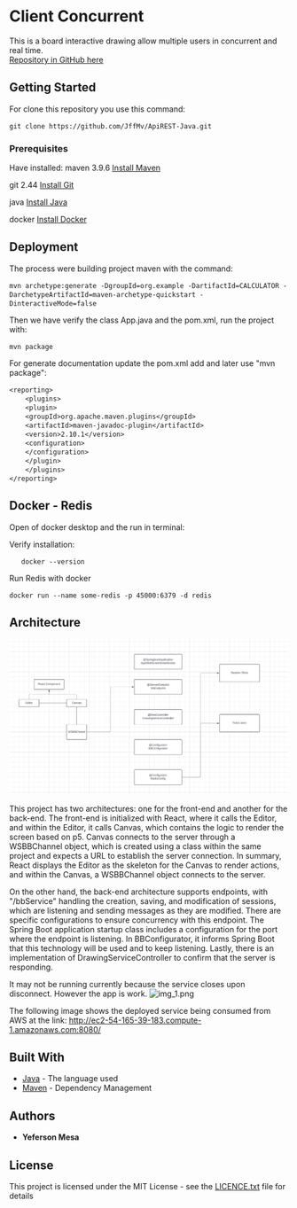 # Client Concurrent
This is a board interactive drawing allow multiple users in concurrent and real time.  
[Repository in GitHub here](https://github.com/JffMv/webSocket-ScreenDraw)

## Getting Started

For clone this repository you use this command:
 ```
 git clone https://github.com/JffMv/ApiREST-Java.git
 ```

### Prerequisites

Have installed:
maven 3.9.6
[Install Maven](https://maven.apache.org/download.cgi#Installation)


git 2.44
[Install Git](https://git-scm.com/book/en/v2/Getting-Started-Installing-Git)

java
[Install Java](https://www.oracle.com/co/java/technologies/downloads/)

docker
[Install Docker](https://www.docker.com/products/docker-desktop/)



## Deployment

The process were building project maven with the command:

```
mvn archetype:generate -DgroupId=org.example -DartifactId=CALCULATOR -DarchetypeArtifactId=maven-archetype-quickstart -DinteractiveMode=false

```

Then we have verify the class App.java and the pom.xml, run the project with:

```
mvn package
```


For generate documentation update the pom.xml add and later use "mvn package":

```
<reporting>
    <plugins>
    <plugin>
    <groupId>org.apache.maven.plugins</groupId>
    <artifactId>maven-javadoc-plugin</artifactId>
    <version>2.10.1</version>
    <configuration>
    </configuration>
    </plugin>
    </plugins>
</reporting>
```

## Docker - Redis
Open of docker desktop and the run in terminal:

Verify installation:
 ```
    docker --version
```
Run Redis with docker
```
docker run --name some-redis -p 45000:6379 -d redis
```



## Architecture
![img.png](img.png)

This project has two architectures: one for the front-end and another for the back-end. The front-end is initialized with React, where it calls the Editor, and within the Editor, it calls Canvas, which contains the logic to render the screen based on p5. Canvas connects to the server through a WSBBChannel object, which is created using a class within the same project and expects a URL to establish the server connection. In summary, React displays the Editor as the skeleton for the Canvas to render actions, and within the Canvas, a WSBBChannel object connects to the server.

On the other hand, the back-end architecture supports endpoints, with "/bbService" handling the creation, saving, and modification of sessions, which are listening and sending messages as they are modified. There are specific configurations to ensure concurrency with this endpoint. The Spring Boot application startup class includes a configuration for the port where the endpoint is listening. In BBConfigurator, it informs Spring Boot that this technology will be used and to keep listening. Lastly, there is an implementation of DrawingServiceController to confirm that the server is responding.

It may not be running currently because the service closes upon disconnect. However the app is work.
![img_1.png](img_1.png)

The following image shows the deployed service being consumed from AWS at the link:
http://ec2-54-165-39-183.compute-1.amazonaws.com:8080/



## Built With

* [Java](https://www.java.com/es/) - The language used
* [Maven](https://maven.apache.org/) - Dependency Management



## Authors

* **Yeferson Mesa**

## License

This project is licensed under the MIT License - see the [LICENCE.txt](LICENCE.txt) file for details